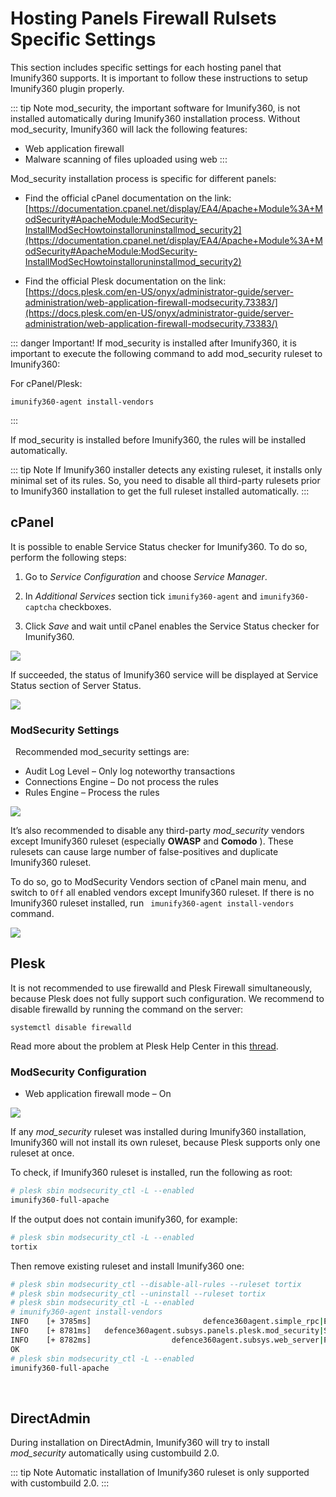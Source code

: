 # Hosting Panels Firewall Rulsets Specific Settings


This section includes specific settings for each hosting panel that Imunify360 supports. It is important to follow these instructions to setup Imunify360 plugin properly.

::: tip Note
mod_security, the important software for Imunify360, is not installed automatically during Imunify360 installation process. Without mod_security, Imunify360 will lack the following features:

* Web application firewall
* Malware scanning of files uploaded using web
:::

Mod_security installation process is specific for different panels:

* Find the official cPanel documentation on the link: [https://documentation.cpanel.net/display/EA4/Apache+Module%3A+ModSecurity#ApacheModule:ModSecurity-InstallModSecHowtoinstalloruninstallmod_security2](https://documentation.cpanel.net/display/EA4/Apache+Module%3A+ModSecurity#ApacheModule:ModSecurity-InstallModSecHowtoinstalloruninstallmod_security2)

* Find the official Plesk documentation on the link: [https://docs.plesk.com/en-US/onyx/administrator-guide/server-administration/web-application-firewall-modsecurity.73383/](https://docs.plesk.com/en-US/onyx/administrator-guide/server-administration/web-application-firewall-modsecurity.73383/)

::: danger Important!
If mod_security is installed after Imunify360, it is important to execute the following command to add mod_security ruleset to Imunify360:

For cPanel/Plesk:

```
imunify360-agent install-vendors
```
:::

If mod_security is installed before Imunify360, the rules will be installed automatically.

::: tip Note
If Imunify360 installer detects any existing ruleset, it installs only minimal set of its rules. So, you need to disable all third-party rulesets prior to Imunify360 installation to get the full ruleset installed automatically.
:::

## cPanel

It is possible to enable Service Status checker for Imunify360. To do so, perform the following steps:

1. Go to _Service Configuration_ and choose _Service Manager_.

2. In _Additional Services_ section tick `imunify360-agent` and `imunify360-captcha` checkboxes.

3. Click _Save_ and wait until cPanel enables the Service Status checker for Imunify360.

![](/images/cpanel_set01_zoom83.png)

If succeeded, the status of Imunify360 service will be displayed at Service Status section of Server Status.

![](/images/cpanel_set02.jpg)

### ModSecurity Settings
 
Recommended mod_security settings are:
* Audit Log Level – Only log noteworthy transactions
* Connections Engine – Do not process the rules
* Rules Engine – Process the rules

![](/images/modsecuritysettings.png)

It’s also recommended to disable any third-party _mod_security_ vendors except Imunify360 ruleset (especially **OWASP** and **Comodo** ). These rulesets can cause large number of false-positives and duplicate Imunify360 ruleset.

To do so, go to ModSecurity Vendors section of cPanel main menu, and switch to `Off` all enabled vendors except Imunify360 ruleset.
If there is no Imunify360 ruleset installed, run ` imunify360-agent install-vendors` command.

![](/images/whmmodsecurityvendors_zoom70.png)

## Plesk

It is not recommended to use firewalld and Plesk Firewall simultaneously, because Plesk does not fully support such configuration. We recommend to disable firewalld by running the command on the server:

```
systemctl disable firewalld
```

Read more about the problem at Plesk Help Center in this [thread](https://support.plesk.com/hc/en-us/articles/115000905285-Plesk-Firewall-and-firewalld).

### ModSecurity Configuration

* Web application firewall mode – On

![](/images/modsecurityconfigurationpleskonyx.png)

If any _mod_security_ ruleset was installed during Imunify360 installation, Imunify360 will not install its own ruleset, because Plesk supports only one ruleset at once.

To check, if Imunify360 ruleset is installed, run the following as root:

``` bash
# plesk sbin modsecurity_ctl -L --enabled
imunify360-full-apache
```
If the output does not contain imunify360, for example:

``` bash
# plesk sbin modsecurity_ctl -L --enabled
tortix
```
Then remove existing ruleset and install Imunify360 one:

``` bash
# plesk sbin modsecurity_ctl --disable-all-rules --ruleset tortix
# plesk sbin modsecurity_ctl --uninstall --ruleset tortix
# plesk sbin modsecurity_ctl -L --enabled
# imunify360-agent install-vendors
INFO    [+ 3785ms]                         defence360agent.simple_rpc|Executing ('install-vendors',), params: {}
INFO    [+ 8781ms]   defence360agent.subsys.panels.plesk.mod_security|Successfully installed vendor 'imunify360-full-apache'.
INFO    [+ 8782ms]                  defence360agent.subsys.web_server|Performing web_server graceful restart
OK
# plesk sbin modsecurity_ctl -L --enabled
imunify360-full-apache
```
 
## DirectAdmin


During installation on DirectAdmin, Imunify360 will try to install _mod_security_ automatically using custombuild 2.0.

::: tip Note
Automatic installation of Imunify360 ruleset is only supported with custombuild 2.0.
:::

